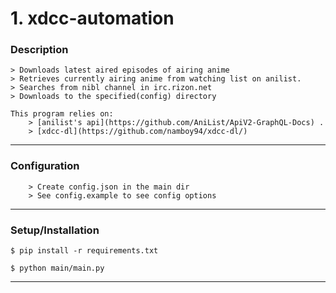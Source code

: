 # 1. xdcc-automation
### Description
```
> Downloads latest aired episodes of airing anime
> Retrieves currently airing anime from watching list on anilist.
> Searches from nibl channel in irc.rizon.net
> Downloads to the specified(config) directory

This program relies on:
    > [anilist's api](https://github.com/AniList/ApiV2-GraphQL-Docs) .
    > [xdcc-dl](https://github.com/namboy94/xdcc-dl/)

```
---
### Configuration
```
    > Create config.json in the main dir
    > See config.example to see config options
```
---
### Setup/Installation
```
$ pip install -r requirements.txt
 
$ python main/main.py
```
---


